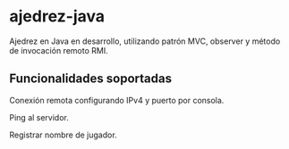 # ajedrez-java
Ajedrez en Java en desarrollo, utilizando patrón MVC, observer y método de invocación remoto RMI.

## Funcionalidades soportadas
Conexión remota configurando IPv4 y puerto por consola.

Ping al servidor.

Registrar nombre de jugador.
